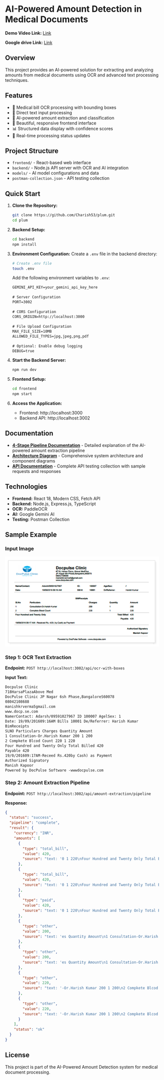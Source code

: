 # AI-Powered Amount Detection in Medical Documents

**Demo Video Link:** [Link](https://drive.google.com/file/d/1p54qc8BZRJKKfnxrTssmX1CkQ9vY5nTw/view?usp=sharing)

**Google drive Link:** [Link](https://drive.google.com/drive/u/1/folders/12d90aM-Ps-6QFfSC_UupxHyFSlByxwrC)

## Overview

This project provides an AI-powered solution for extracting and analyzing amounts from medical documents using OCR and advanced text processing techniques.

## Features

- 🏥 Medical bill OCR processing with bounding boxes
- 📝 Direct text input processing  
- 🤖 AI-powered amount extraction and classification
- 🎨 Beautiful, responsive frontend interface
- 📊 Structured data display with confidence scores
- 🔄 Real-time processing status updates

## Project Structure

- `frontend/` - React-based web interface
- `backend/` - Node.js API server with OCR and AI integration
- `models/` - AI model configurations and data
- `postman-collection.json` - API testing collection

## Quick Start

1. **Clone the Repository:**
   ```bash
   git clone https://github.com/Charish53/plum.git
   cd plum
   ```

2. **Backend Setup:**
   ```bash
   cd backend
   npm install
   ```

3. **Environment Configuration:**
   Create a `.env` file in the backend directory:
   ```bash
   # Create .env file
   touch .env
   ```
   
   Add the following environment variables to `.env`:
   ```env
   GEMINI_API_KEY=your_gemini_api_key_here
   
   # Server Configuration
   PORT=3002
   
   # CORS Configuration
   CORS_ORIGIN=http://localhost:3000
   
   # File Upload Configuration
   MAX_FILE_SIZE=10MB
   ALLOWED_FILE_TYPES=jpg,jpeg,png,pdf
   
   # Optional: Enable debug logging
   DEBUG=true
   ```
   

4. **Start the Backend Server:**
   ```bash
   npm run dev
   ```

5. **Frontend Setup:**
   ```bash
   cd frontend
   npm start
   ```

6. **Access the Application:**
   - Frontend: http://localhost:3000
   - Backend API: http://localhost:3002

## Documentation

- **[4-Stage Pipeline Documentation](AI-Powered%20Amount%20Detection%20in%20Medical%20Documents.md)** - Detailed explanation of the AI-powered amount extraction pipeline
- **[Architecture Diagram](architecture-diagram.md)** - Comprehensive system architecture and component diagrams
- **[API Documentation](postman-collection.json)** - Complete API testing collection with sample requests and responses

## Technologies

- **Frontend:** React 18, Modern CSS, Fetch API
- **Backend:** Node.js, Express.js, TypeScript
- **OCR:** PaddleOCR
- **AI:** Google Gemini AI
- **Testing:** Postman Collection

## Sample Example

### Input Image
![Sample Medical Bill](assets/bill-copy.png)

### Step 1: OCR Text Extraction
**Endpoint:** `POST http://localhost:3002/api/ocr-with-boxes`

**Input Text:**
```
Docpulse Clinic
718HarsaPlazaAbove Med
DocPulse Clinic JP Nagar 6sh Phase,BangaloreS60078
08042108688
manishkrverma5gmail.com
www.docp.se.com
NamerContact: Adarsh/09591027967 ID 100007 AgelSex: 1
Date: 19/09/201609:16AM Bills 10001 De/Referrer: Harish Kumar
BimReceipts
SLNO Particulars Charges Quantity Amount
1 Consultation-Or.Harish Kumar 200 1 200
2 Compkete Blcod Count 220 1 220
Four Hundred and Twenty Only Total Billed 420
Payable 420
19/0/201609:17AM-Receed Rs.420by Cash) as Payment
Authorized Signatory
Manish Kapoor
Powered by DocPulse Software -wwwdocpulse.com
```

### Step 2: Amount Extraction Pipeline
**Endpoint:** `POST http://localhost:3002/api/amount-extraction/pipeline`

**Response:**
```json
{
  "status": "success",
  "pipeline": "complete",
  "result": {
    "currency": "INR",
    "amounts": [
      {
        "type": "total_bill",
        "value": 420,
        "source": "text: '0 1 220\nFour Hundred and Twenty Only Total Billed 420\nPayable 420\n19/0/201609:17AM-Receed Rs.420by Cash'"
      },
      {
        "type": "total_bill",
        "value": 420,
        "source": "text: '0 1 220\nFour Hundred and Twenty Only Total Billed 420\nPayable 420\n19/0/201609:17AM-Receed Rs.420by Cash'"
      },
      {
        "type": "paid",
        "value": 420,
        "source": "text: '0 1 220\nFour Hundred and Twenty Only Total Billed 420\nPayable 420\n19/0/201609:17AM-Receed Rs.420by Cash'"
      },
      {
        "type": "other",
        "value": 200,
        "source": "text: 'es Quantity Amount\n1 Consultation-Or.Harish Kumar 200 1 200\n2 Compkete Blcod Count 220 1 220\nFour Hundr'"
      },
      {
        "type": "other",
        "value": 200,
        "source": "text: 'es Quantity Amount\n1 Consultation-Or.Harish Kumar 200 1 200\n2 Compkete Blcod Count 220 1 220\nFour Hundr'"
      },
      {
        "type": "other",
        "value": 220,
        "source": "text: '-Or.Harish Kumar 200 1 200\n2 Compkete Blcod Count 220 1 220\nFour Hundred and Twenty Only Total Billed 4'"
      },
      {
        "type": "other",
        "value": 220,
        "source": "text: '-Or.Harish Kumar 200 1 200\n2 Compkete Blcod Count 220 1 220\nFour Hundred and Twenty Only Total Billed 4'"
      }
    ],
    "status": "ok"
  }
}
```


## License

This project is part of the AI-Powered Amount Detection system for medical document processing.
